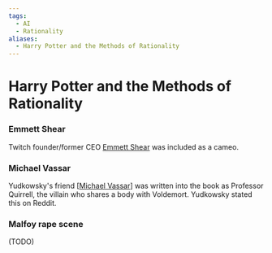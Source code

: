 ```yaml
---
tags:
  - AI
  - Rationality
aliases:
  - Harry Potter and the Methods of Rationality
---
```

# Harry Potter and the Methods of Rationality


### Emmett Shear

Twitch founder/former CEO [Emmett Shear](Emmett%20Shear.md) was included as a cameo.
### Michael Vassar

Yudkowsky's friend [[Michael Vassar](Michael%20Vassar.md)] was written into the book as Professor Quirrell, the villain who shares a body with Voldemort. Yudkowsky stated this on Reddit.

### Malfoy rape scene

(TODO)